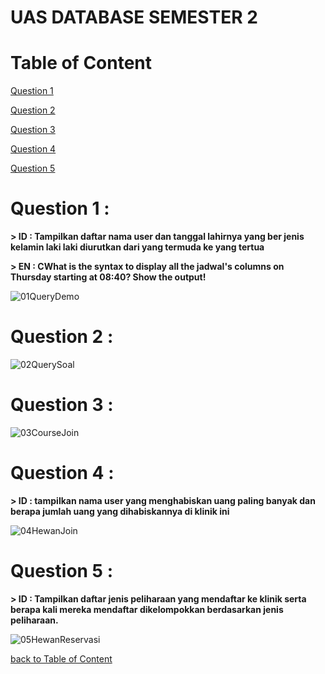 # UAS DATABASE SEMESTER 2

# Table of Content
[Question 1](https://github.com/lieeh/learn_database/tree/main/uas#question-1-practicum-photos-)

[Question 2](https://github.com/lieeh/learn_database/tree/main/uas#question-2-)

[Question 3](https://github.com/lieeh/learn_database/tree/main/uas#question-3-)

[Question 4](https://github.com/lieeh/learn_database/tree/main/uas#question-4-)

[Question 5](https://github.com/lieeh/learn_database/tree/main/uas#question-5-)

# Question 1 :

**> ID : Tampilkan daftar nama user
dan tanggal lahirnya yang ber
jenis kelamin laki laki
diurutkan dari yang
termuda ke yang tertua**

**> EN : CWhat is the syntax to display all the jadwal's columns on Thursday starting at 08:40? Show the output!**

![01QueryDemo](https://github.com/lieeh/learn_database/assets/150438523/fd269a71-5996-4557-8953-7dd207447970)


# Question 2 :

![02QuerySoal](https://github.com/lieeh/learn_database/assets/150438523/874d19e4-c4d6-4ad5-8ee4-8e56f5a7d884)

# Question 3 :
 
![03CourseJoin](https://github.com/lieeh/learn_database/assets/150438523/6f1c0159-8bd1-41c8-a076-54dc8aec22de)

# Question 4 :

**> ID : tampilkan nama user yang
menghabiskan uang paling
banyak
dan berapa jumlah uang yang
dihabiskannya di klinik ini**

![04HewanJoin](https://github.com/lieeh/learn_database/assets/150438523/32b14bc5-3944-4ebb-95f8-808c5feb87fa)

# Question 5 :

**> ID : Tampilkan daftar jenis
peliharaan yang mendaftar ke
klinik
serta berapa kali mereka
mendaftar dikelompokkan
berdasarkan jenis peliharaan.**

![05HewanReservasi](https://github.com/lieeh/learn_database/assets/150438523/8d652d10-798d-417d-9d98-e9c7459dbbd1)



[back to Table of Content](https://github.com/lieeh/learn_database/tree/main/uas#table-of-content)
